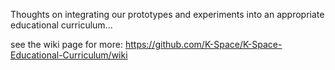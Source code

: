 Thoughts on integrating our prototypes and experiments into an appropriate educational curriculum...

see the wiki page for more: https://github.com/K-Space/K-Space-Educational-Curriculum/wiki

